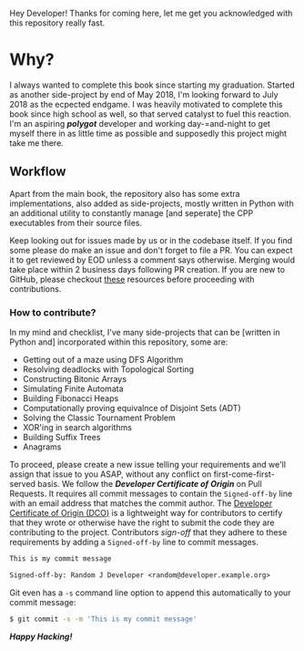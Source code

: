 Hey Developer! Thanks for coming here, let me get you acknowledged with this repository really fast.

# Why?

I always wanted to complete this book since starting my graduation. Started as another side-project by end of May 2018,
I'm looking forward to July 2018 as the ecpected endgame. I was heavily motivated to complete this book since high school as well, so that served catalyst to fuel this reaction. I'm an aspiring **_polygot_** developer and working day-=and-night to get myself there in as little time as possible and supposedly this project might take me there.

## Workflow

Apart from the main book, the repository also has some extra implementations, also added as side-projects, mostly written in Python with an additional utility to constantly manage [and seperate] the CPP executables from their source files.

Keep looking out for issues made by us or in the codebase itself. If you find some please do make an issue and don't forget to file a PR. You can expect it to get reviewed by EOD unless a comment says otherwise. Merging would take place within 2 business days following PR creation. If you are new to GitHub, please checkout [these](http://try.github.io) resources before proceeding with contributions.

### How to contribute?

In my mind and checklist, I've many side-projects that can be [written in Python and] incorporated within this repository, some are:

- Getting out of a maze using DFS Algorithm
- Resolving deadlocks with Topological Sorting
- Constructing Bitonic Arrays
- Simulating Finite Automata
- Building Fibonacci Heaps
- Computationally proving equivalnce of Disjoint Sets (ADT)
- Solving the Classic Tournament Problem
- XOR'ing in search algorithms
- Building Suffix Trees
- Anagrams

To proceed, please create a new issue telling your requirements and we'll assign that issue to you ASAP, without any conflict on
first-come-first-served basis. We follow the **_Developer Certificate of Origin_** on Pull Requests. It requires all commit messages to contain the `Signed-off-by` line with an email address that matches the commit author. The [Developer Certificate of Origin (DCO)](https://github.com/sambhav2612/karumanchi/blob/master/DCO) is a lightweight way for contributors to certify that they wrote or otherwise have the right to submit the code they are contributing to the project. Contributors _sign-off_ that they adhere to these requirements by adding a `Signed-off-by` line to commit messages.

```txt
This is my commit message

Signed-off-by: Random J Developer <random@developer.example.org>
```

Git even has a `-s` command line option to append this automatically to your commit message:

```sh
$ git commit -s -m 'This is my commit message'
```

**_Happy Hacking!_**
